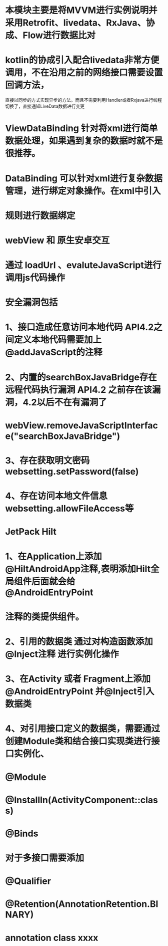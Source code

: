 # 本模块主要是将MVVM进行实例说明并采用Retrofit、livedata、RxJava、协成、Flow进行数据比对
# kotlin的协成引入配合livedata非常方便调用，不在沿用之前的网络接口需要设置回调方法，
直接以同步的方式实现异步的方法。而且不需要利用Handler或者Rxjava进行线程切换了，直接通知LiveData数据进行变更

# ViewDataBinding 针对将xml进行简单数据处理，如果遇到复杂的数据时就不是很推荐。
# DataBinding 可以针对xml进行复杂数据管理，进行绑定对象操作。在xml中引入
# <layout> <data></data> </layout> 规则进行数据绑定

# webView 和 原生安卓交互

# 通过 loadUrl 、evaluteJavaScript进行调用js代码操作
# 安全漏洞包括
# 1、接口造成任意访问本地代码 API4.2之间定义本地代码需要加上@addJavaScript的注释
# 2、内置的searchBoxJavaBridge存在远程代码执行漏洞 API4.2 之前存在该漏洞，4.2以后不在有漏洞了
# webView.removeJavaScriptInterface("searchBoxJavaBridge")
# 3、存在获取明文密码  websetting.setPassword(false)
# 4、存在访问本地文件信息 websetting.allowFileAccess等

# JetPack Hilt

# 1、在Application上添加@HiltAndroidApp注释,表明添加Hilt全局组件后面就会给@AndroidEntryPoint
# 注释的类提供组件。
# 2、引用的数据类 通过对构造函数添加@Inject注释 进行实例化操作
# 3、在Activity 或者 Fragment上添加@AndroidEntryPoint 并@Inject引入数据类
# 4、对引用接口定义的数据类，需要通过创建Module类和结合接口实现类进行接口实例化、
# @Module
# @InstallIn(ActivityComponent::class)
# @Binds

# 对于多接口需要添加
# @Qualifier
# @Retention(AnnotationRetention.BINARY)
# annotation class xxxx





